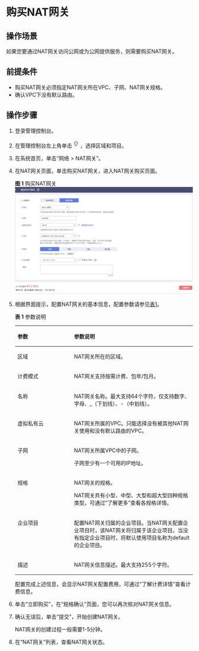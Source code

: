 # 购买NAT网关<a name="zh-cn_topic_0150270259"></a>

## 操作场景<a name="zh-cn_topic_0201532882_section141051954102215"></a>

如果您要通过NAT网关访问公网或为公网提供服务，则需要购买NAT网关。

## 前提条件<a name="zh-cn_topic_0201532882_section1825861973713"></a>

-   购买NAT网关必须指定NAT网关所在VPC、子网、NAT网关规格。
-   确认VPC下没有默认路由。

## 操作步骤<a name="zh-cn_topic_0201532882_section82633199366"></a>

1.  登录管理控制台。
2.  在管理控制台左上角单击![](figures/icon-region.png)，选择区域和项目。
3.  在系统首页，单击“网络 \> NAT网关”。
4.  在NAT网关页面，单击购买NAT网关，进入NAT网关购买页面。

    **图 1**  购买NAT网关<a name="zh-cn_topic_0201532882_fig44171875220"></a>  
    ![](figures/购买NAT网关.png "购买NAT网关")

5.  根据界面提示，配置NAT网关的基本信息，配置参数请参见[表1](#zh-cn_topic_0201532882_table27487005195751)。

    **表 1**  参数说明

    <a name="zh-cn_topic_0201532882_table27487005195751"></a>
    <table><thead align="left"><tr id="zh-cn_topic_0201532882_row9940336195751"><th class="cellrowborder" valign="top" width="31.740000000000002%" id="mcps1.2.3.1.1"><p id="zh-cn_topic_0201532882_p5995559819588"><a name="zh-cn_topic_0201532882_p5995559819588"></a><a name="zh-cn_topic_0201532882_p5995559819588"></a>参数</p>
    </th>
    <th class="cellrowborder" valign="top" width="68.26%" id="mcps1.2.3.1.2"><p id="zh-cn_topic_0201532882_p2456526519588"><a name="zh-cn_topic_0201532882_p2456526519588"></a><a name="zh-cn_topic_0201532882_p2456526519588"></a>参数说明</p>
    </th>
    </tr>
    </thead>
    <tbody><tr id="zh-cn_topic_0201532882_row11053428162048"><td class="cellrowborder" valign="top" width="31.740000000000002%" headers="mcps1.2.3.1.1 "><p id="zh-cn_topic_0201532882_p22912486162048"><a name="zh-cn_topic_0201532882_p22912486162048"></a><a name="zh-cn_topic_0201532882_p22912486162048"></a>区域</p>
    </td>
    <td class="cellrowborder" valign="top" width="68.26%" headers="mcps1.2.3.1.2 "><p id="zh-cn_topic_0201532882_p43972101162048"><a name="zh-cn_topic_0201532882_p43972101162048"></a><a name="zh-cn_topic_0201532882_p43972101162048"></a>NAT网关所在的区域。</p>
    </td>
    </tr>
    <tr id="zh-cn_topic_0201532882_row23152322195751"><td class="cellrowborder" valign="top" width="31.740000000000002%" headers="mcps1.2.3.1.1 "><p id="zh-cn_topic_0201532882_p6699528015250"><a name="zh-cn_topic_0201532882_p6699528015250"></a><a name="zh-cn_topic_0201532882_p6699528015250"></a>计费模式</p>
    </td>
    <td class="cellrowborder" valign="top" width="68.26%" headers="mcps1.2.3.1.2 "><p id="zh-cn_topic_0201532882_p6600326015310"><a name="zh-cn_topic_0201532882_p6600326015310"></a><a name="zh-cn_topic_0201532882_p6600326015310"></a>NAT网关支持按需计费、包年/包月。</p>
    </td>
    </tr>
    <tr id="zh-cn_topic_0201532882_row32613315195751"><td class="cellrowborder" valign="top" width="31.740000000000002%" headers="mcps1.2.3.1.1 "><p id="zh-cn_topic_0201532882_p2832836319588"><a name="zh-cn_topic_0201532882_p2832836319588"></a><a name="zh-cn_topic_0201532882_p2832836319588"></a>名称</p>
    </td>
    <td class="cellrowborder" valign="top" width="68.26%" headers="mcps1.2.3.1.2 "><p id="zh-cn_topic_0201532882_p1289605119588"><a name="zh-cn_topic_0201532882_p1289605119588"></a><a name="zh-cn_topic_0201532882_p1289605119588"></a>NAT网关名称。最大支持64个字符，仅支持数字、字母、_（下划线）、-（中划线）。</p>
    </td>
    </tr>
    <tr id="zh-cn_topic_0201532882_row27553870195751"><td class="cellrowborder" valign="top" width="31.740000000000002%" headers="mcps1.2.3.1.1 "><p id="zh-cn_topic_0201532882_p1464780019588"><a name="zh-cn_topic_0201532882_p1464780019588"></a><a name="zh-cn_topic_0201532882_p1464780019588"></a>虚拟私有云</p>
    </td>
    <td class="cellrowborder" valign="top" width="68.26%" headers="mcps1.2.3.1.2 "><p id="zh-cn_topic_0201532882_p4562116519588"><a name="zh-cn_topic_0201532882_p4562116519588"></a><a name="zh-cn_topic_0201532882_p4562116519588"></a>NAT网关所属的VPC。只能选择没有被其他NAT网关使用和没有默认路由的VPC。</p>
    </td>
    </tr>
    <tr id="zh-cn_topic_0201532882_row47407746195751"><td class="cellrowborder" valign="top" width="31.740000000000002%" headers="mcps1.2.3.1.1 "><p id="zh-cn_topic_0201532882_p17196519588"><a name="zh-cn_topic_0201532882_p17196519588"></a><a name="zh-cn_topic_0201532882_p17196519588"></a>子网</p>
    </td>
    <td class="cellrowborder" valign="top" width="68.26%" headers="mcps1.2.3.1.2 "><p id="zh-cn_topic_0201532882_p980412105420"><a name="zh-cn_topic_0201532882_p980412105420"></a><a name="zh-cn_topic_0201532882_p980412105420"></a>NAT网关所属VPC中的子网。</p>
    <p id="zh-cn_topic_0201532882_p1392917619588"><a name="zh-cn_topic_0201532882_p1392917619588"></a><a name="zh-cn_topic_0201532882_p1392917619588"></a>子网至少有一个可用的IP地址。</p>
    </td>
    </tr>
    <tr id="zh-cn_topic_0201532882_row3011590195751"><td class="cellrowborder" valign="top" width="31.740000000000002%" headers="mcps1.2.3.1.1 "><p id="zh-cn_topic_0201532882_p1770884719588"><a name="zh-cn_topic_0201532882_p1770884719588"></a><a name="zh-cn_topic_0201532882_p1770884719588"></a>规格</p>
    </td>
    <td class="cellrowborder" valign="top" width="68.26%" headers="mcps1.2.3.1.2 "><p id="zh-cn_topic_0201532882_p156313256519"><a name="zh-cn_topic_0201532882_p156313256519"></a><a name="zh-cn_topic_0201532882_p156313256519"></a>NAT网关的规格。</p>
    <p id="zh-cn_topic_0201532882_p03201316191210"><a name="zh-cn_topic_0201532882_p03201316191210"></a><a name="zh-cn_topic_0201532882_p03201316191210"></a>NAT网关共有小型、中型、大型和超大型四种规格类型，可通过“了解更多”查看各规格详情。</p>
    </td>
    </tr>
    <tr id="zh-cn_topic_0201532882_row98721653013"><td class="cellrowborder" valign="top" width="31.740000000000002%" headers="mcps1.2.3.1.1 "><p id="zh-cn_topic_0201532882_p58721651500"><a name="zh-cn_topic_0201532882_p58721651500"></a><a name="zh-cn_topic_0201532882_p58721651500"></a>企业项目</p>
    </td>
    <td class="cellrowborder" valign="top" width="68.26%" headers="mcps1.2.3.1.2 "><p id="zh-cn_topic_0201532882_p187218519019"><a name="zh-cn_topic_0201532882_p187218519019"></a><a name="zh-cn_topic_0201532882_p187218519019"></a>配置NAT网关归属的企业项目。当NAT网关配置企业项目时，该NAT网关将归属于该企业项目。当没有指定企业项目时，将默认使用项目名称为default的企业项目。</p>
    </td>
    </tr>
    <tr id="zh-cn_topic_0201532882_row2219225792544"><td class="cellrowborder" valign="top" width="31.740000000000002%" headers="mcps1.2.3.1.1 "><p id="zh-cn_topic_0201532882_p5274235692544"><a name="zh-cn_topic_0201532882_p5274235692544"></a><a name="zh-cn_topic_0201532882_p5274235692544"></a>描述</p>
    </td>
    <td class="cellrowborder" valign="top" width="68.26%" headers="mcps1.2.3.1.2 "><p id="zh-cn_topic_0201532882_p4427248192544"><a name="zh-cn_topic_0201532882_p4427248192544"></a><a name="zh-cn_topic_0201532882_p4427248192544"></a>NAT网关信息描述。最大支持255个字符。</p>
    </td>
    </tr>
    </tbody>
    </table>

    配置完成上述信息，会显示NAT网关配置费用，可通过“了解计费详情”查看计费信息。

6.  单击“立即购买”，在“规格确认”页面，您可以再次核对NAT网关信息。
7.  确认无误后，单击“提交”，开始创建NAT网关。

    NAT网关的创建过程一般需要1-5分钟。

8.  在“NAT网关”列表，查看NAT网关状态。

